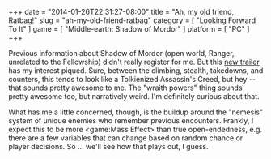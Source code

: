 +++
date = "2014-01-26T22:31:27-08:00"
title = "Ah, my old friend, Ratbag!"
slug = "ah-my-old-friend-ratbag"
category = [ "Looking Forward To It" ]
game = [ "Middle-earth: Shadow of Mordor" ]
platform = [ "PC" ]
+++

Previous information about Shadow of Mordor (open world, Ranger, unrelated to the Fellowship) didn't really register for me.  But this <a href="http://www.gameinformer.com/games/middle-earth_shadow_of_mordor/b/playstation4/archive/2014/01/23/new-middle-earth-shadow-of-mordor-footage-shows-off-wraith-abilities.aspx">new trailer</a> has my interest piqued.  Sure, between the climbing, stealth, takedowns, and counters, this tends to look like a Tolkienized Assassin's Creed, but hey -- that sounds pretty awesome to me.  The "wraith powers" thing sounds pretty awesome too, but narratively weird.  I'm definitely curious about that.

What has me a little concerned, though, is the buildup around the "nemesis" system of unique enemies who remember previous encounters.  Frankly, I expect this to be more <game:Mass Effect> than true open-endedness, e.g. there are a few variables that can change based on random chance or player decisions.  So ... we'll see how that plays out, I guess.